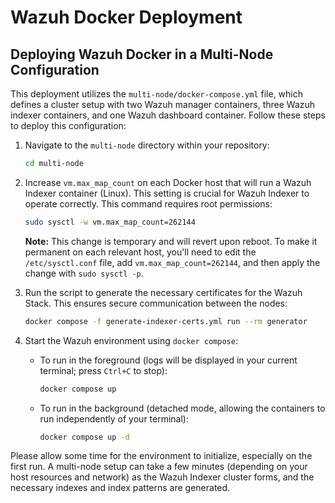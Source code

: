 # Wazuh Docker Deployment

## Deploying Wazuh Docker in a Multi-Node Configuration

This deployment utilizes the `multi-node/docker-compose.yml` file, which defines a cluster setup with two Wazuh manager containers, three Wazuh indexer containers, and one Wazuh dashboard container. Follow these steps to deploy this configuration:

1.  Navigate to the `multi-node` directory within your repository:
    ```bash
    cd multi-node
    ```

2.  Increase `vm.max_map_count` on each Docker host that will run a Wazuh Indexer container (Linux). This setting is crucial for Wazuh Indexer to operate correctly. This command requires root permissions:
    ```bash
    sudo sysctl -w vm.max_map_count=262144
    ```
    **Note:** This change is temporary and will revert upon reboot. To make it permanent on each relevant host, you'll need to edit the `/etc/sysctl.conf` file, add `vm.max_map_count=262144`, and then apply the change with `sudo sysctl -p`.

3.  Run the script to generate the necessary certificates for the Wazuh Stack. This ensures secure communication between the nodes:
    ```bash
    docker compose -f generate-indexer-certs.yml run --rm generator
    ```

4.  Start the Wazuh environment using `docker compose`:

    * To run in the foreground (logs will be displayed in your current terminal; press `Ctrl+C` to stop):
        ```bash
        docker compose up
        ```
    * To run in the background (detached mode, allowing the containers to run independently of your terminal):
        ```bash
        docker compose up -d
        ```

Please allow some time for the environment to initialize, especially on the first run. A multi-node setup can take a few minutes (depending on your host resources and network) as the Wazuh Indexer cluster forms, and the necessary indexes and index patterns are generated.
